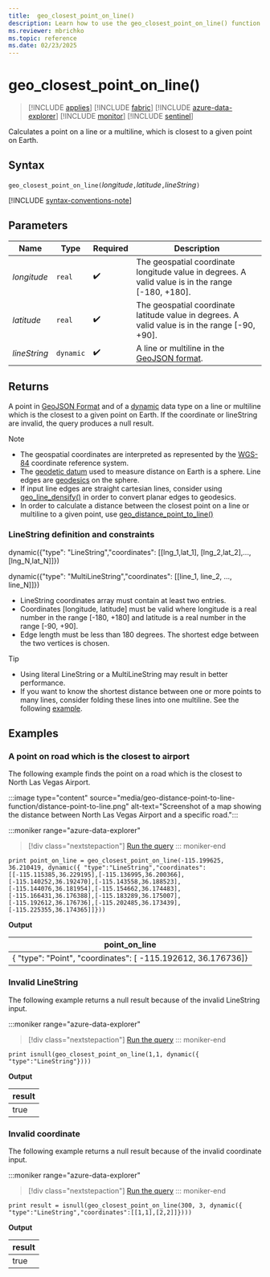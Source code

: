 ```yaml
---
title:  geo_closest_point_on_line()
description: Learn how to use the geo_closest_point_on_line() function to calculate a point on a line or a multiline, which is closest to a given point on Earth.
ms.reviewer: mbrichko
ms.topic: reference
ms.date: 02/23/2025
---
```

# geo_closest_point_on_line()

> [!INCLUDE [applies](../includes/applies-to-version/applies.md)] [!INCLUDE [fabric](../includes/applies-to-version/fabric.md)] [!INCLUDE [azure-data-explorer](../includes/applies-to-version/azure-data-explorer.md)] [!INCLUDE [monitor](../includes/applies-to-version/monitor.md)] [!INCLUDE [sentinel](../includes/applies-to-version/sentinel.md)]

Calculates a point on a line or a multiline, which is closest to a given point on Earth.

## Syntax

`geo_closest_point_on_line(`*longitude*`,`*latitude*`,`*lineString*`)`

[!INCLUDE [syntax-conventions-note](../includes/syntax-conventions-note.md)]

## Parameters

| Name | Type | Required | Description |
|--|--|--|--|
| *longitude* | `real` |  :heavy_check_mark: | The geospatial coordinate longitude value in degrees. A valid value is in the range [-180, +180].|
| *latitude* | `real` |  :heavy_check_mark: | The geospatial coordinate latitude value in degrees. A valid value is in the range [-90, +90].|
| *lineString* | `dynamic` |  :heavy_check_mark: | A line or multiline in the [GeoJSON format](https://tools.ietf.org/html/rfc7946).|

## Returns

A point in [GeoJSON Format](https://tools.ietf.org/html/rfc7946) and of a [dynamic](scalar-data-types/dynamic.md) data type on a line or multiline which is the closest to a given point on Earth. If the coordinate or lineString are invalid, the query produces a null result.

> [!NOTE]
>
> * The geospatial coordinates are interpreted as represented by the [WGS-84](https://earth-info.nga.mil/index.php?dir=wgs84&action=wgs84) coordinate reference system.
> * The [geodetic datum](https://en.wikipedia.org/wiki/Geodetic_datum) used to measure distance on Earth is a sphere. Line edges are [geodesics](https://en.wikipedia.org/wiki/Geodesic) on the sphere.
> * If input line edges are straight cartesian lines, consider using [geo_line_densify()](geo-line-densify-function.md) in order to convert planar edges to geodesics.
> * In order to calculate a distance between the closest point on a line or multiline to a given point, use [geo_distance_point_to_line()](geo-distance-point-to-line-function.md)

### LineString definition and constraints

dynamic({"type": "LineString","coordinates": [[lng_1,lat_1], [lng_2,lat_2],..., [lng_N,lat_N]]})

dynamic({"type": "MultiLineString","coordinates": [[line_1, line_2, ..., line_N]]})

* LineString coordinates array must contain at least two entries.
* Coordinates [longitude, latitude] must be valid where longitude is a real number in the range [-180, +180] and latitude is a real number in the range [-90, +90].
* Edge length must be less than 180 degrees. The shortest edge between the two vertices is chosen.

> [!TIP]
>
> * Using literal LineString or a MultiLineString may result in better performance.
> * If you want to know the shortest distance between one or more points to many lines, consider folding these lines into one multiline. See the following [example](#examples).

## Examples

### A point on road which is the closest to airport

The following example finds the point on a road which is the closest to North Las Vegas Airport.

:::image type="content" source="media/geo-distance-point-to-line-function/distance-point-to-line.png" alt-text="Screenshot of a map showing the distance between North Las Vegas Airport and a specific road.":::

:::moniker range="azure-data-explorer"
> [!div class="nextstepaction"]
> <a href="https://dataexplorer.azure.com/clusters/help/databases/Samples?query=H4sIAAAAAAAAA1XPS2rDMBCA4asIrRJwgzQvaQK9QXddBmOCY4IhtUzsTQi5e53KyHSjxafh12i898NsxrScTRqaWz905tNcu9S0tzR109z8u9t9eM8HryrAlUE5gHfktTKXx3D%2B6dvd09j5MXb2aL%2BW8e95yV9tZduU7pd%2BOM%2FdZI%2BnU654xsjVOwLqletqdRTV7M6hSHFywPB2r0DBbY7M8c9jZMDNyQXJvuSpOJNI7gSiuM2LEPrsgjEWjwhRs7NzobiC%2BLUjAcue4IDyv3xAQi0OvCy6vovCdf3a738BdPjpOIABAAA%3D" target="_blank">Run the query</a>
::: moniker-end

```kusto
print point_on_line = geo_closest_point_on_line(-115.199625, 36.210419, dynamic({ "type":"LineString","coordinates":[[-115.115385,36.229195],[-115.136995,36.200366],[-115.140252,36.192470],[-115.143558,36.188523],[-115.144076,36.181954],[-115.154662,36.174483],[-115.166431,36.176388],[-115.183289,36.175007],[-115.192612,36.176736],[-115.202485,36.173439],[-115.225355,36.174365]]}))
```

**Output**

| point_on_line |
|--------------------|
| { "type": "Point", "coordinates": [ -115.192612, 36.176736]} |


### Invalid LineString

The following example returns a null result because of the invalid LineString input.

:::moniker range="azure-data-explorer"
> [!div class="nextstepaction"]
> <a href="https://dataexplorer.azure.com/clusters/help/databases/Samples?query=H4sIAAAAAAAAAysoyswrUShKLS7NKVGwVcgszivNydFIT82PT87JL04tLokvyAeqiM%2FPi8%2FJzEvVMNQx1FFIqcxLzM1M1qhWUCqpLEhVslLyAcoFlwDNSleq1dTUBABo%2F2JEVgAAAA%3D%3D" target="_blank">Run the query</a>
::: moniker-end

```kusto
print isnull(geo_closest_point_on_line(1,1, dynamic({ "type":"LineString"})))
```

**Output**

| result |
|--------|
|  true  |

### Invalid coordinate

The following example returns a null result because of the invalid coordinate input.

:::moniker range="azure-data-explorer"
> [!div class="nextstepaction"]
> <a href="https://dataexplorer.azure.com/clusters/help/databases/Samples?query=H4sIAAAAAAAAAw3MPQrEIBBA4asMUylMkZ8usDfYbksRCWYIgjuKTooQ9u5r%2FT5ebUkUGvcrK7wgdblyNieXEHPp3DXUMkQoEnISNus0EawExy37N0XzAOpdGTd8j%2FzRsTuRMJbSjiS7csfNuZlmT26hxfuftfYPobhZWXUAAAA%3D" target="_blank">Run the query</a>
::: moniker-end

```kusto
print result = isnull(geo_closest_point_on_line(300, 3, dynamic({ "type":"LineString","coordinates":[[1,1],[2,2]]})))
```

**Output**

| result |
|--------|
|  true  |
